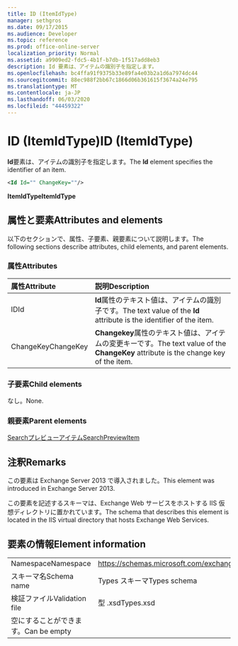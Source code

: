 ```yaml
---
title: ID (ItemIdType)
manager: sethgros
ms.date: 09/17/2015
ms.audience: Developer
ms.topic: reference
ms.prod: office-online-server
localization_priority: Normal
ms.assetid: a9909ed2-fdc5-4b1f-b7db-1f517add8eb3
description: Id 要素は、アイテムの識別子を指定します。
ms.openlocfilehash: bc4ffa91f9375b33e89fa4e03b2a1d6a7974dc44
ms.sourcegitcommit: 88ec988f2bb67c1866d06b361615f3674a24e795
ms.translationtype: MT
ms.contentlocale: ja-JP
ms.lasthandoff: 06/03/2020
ms.locfileid: "44459322"
---
```

# <a name="id-itemidtype"></a><span data-ttu-id="1053b-103">ID (ItemIdType)</span><span class="sxs-lookup"><span data-stu-id="1053b-103">ID (ItemIdType)</span></span>

<span data-ttu-id="1053b-104">**Id**要素は、アイテムの識別子を指定します。</span><span class="sxs-lookup"><span data-stu-id="1053b-104">The **Id** element specifies the identifier of an item.</span></span> 
  
```XML
<Id Id="" ChangeKey=""/>
```

 <span data-ttu-id="1053b-105">**ItemIdType**</span><span class="sxs-lookup"><span data-stu-id="1053b-105">**ItemIdType**</span></span>
## <a name="attributes-and-elements"></a><span data-ttu-id="1053b-106">属性と要素</span><span class="sxs-lookup"><span data-stu-id="1053b-106">Attributes and elements</span></span>

<span data-ttu-id="1053b-107">以下のセクションで、属性、子要素、親要素について説明します。</span><span class="sxs-lookup"><span data-stu-id="1053b-107">The following sections describe attributes, child elements, and parent elements.</span></span>
  
### <a name="attributes"></a><span data-ttu-id="1053b-108">属性</span><span class="sxs-lookup"><span data-stu-id="1053b-108">Attributes</span></span>

|<span data-ttu-id="1053b-109">**属性**</span><span class="sxs-lookup"><span data-stu-id="1053b-109">**Attribute**</span></span>|<span data-ttu-id="1053b-110">**説明**</span><span class="sxs-lookup"><span data-stu-id="1053b-110">**Description**</span></span>|
|:-----|:-----|
|<span data-ttu-id="1053b-111">ID</span><span class="sxs-lookup"><span data-stu-id="1053b-111">Id</span></span>  <br/> |<span data-ttu-id="1053b-112">**Id**属性のテキスト値は、アイテムの識別子です。</span><span class="sxs-lookup"><span data-stu-id="1053b-112">The text value of the **Id** attribute is the identifier of the item.</span></span>  <br/> |
|<span data-ttu-id="1053b-113">ChangeKey</span><span class="sxs-lookup"><span data-stu-id="1053b-113">ChangeKey</span></span>  <br/> |<span data-ttu-id="1053b-114">**Changekey**属性のテキスト値は、アイテムの変更キーです。</span><span class="sxs-lookup"><span data-stu-id="1053b-114">The text value of the **ChangeKey** attribute is the change key of the item.</span></span>  <br/> |
   
### <a name="child-elements"></a><span data-ttu-id="1053b-115">子要素</span><span class="sxs-lookup"><span data-stu-id="1053b-115">Child elements</span></span>

<span data-ttu-id="1053b-116">なし。</span><span class="sxs-lookup"><span data-stu-id="1053b-116">None.</span></span>
  
### <a name="parent-elements"></a><span data-ttu-id="1053b-117">親要素</span><span class="sxs-lookup"><span data-stu-id="1053b-117">Parent elements</span></span>

[<span data-ttu-id="1053b-118">Searchプレビューアイテム</span><span class="sxs-lookup"><span data-stu-id="1053b-118">SearchPreviewItem</span></span>](searchpreviewitem.md)
  
## <a name="remarks"></a><span data-ttu-id="1053b-119">注釈</span><span class="sxs-lookup"><span data-stu-id="1053b-119">Remarks</span></span>

<span data-ttu-id="1053b-120">この要素は Exchange Server 2013 で導入されました。</span><span class="sxs-lookup"><span data-stu-id="1053b-120">This element was introduced in Exchange Server 2013.</span></span>
  
<span data-ttu-id="1053b-121">この要素を記述するスキーマは、Exchange Web サービスをホストする IIS 仮想ディレクトリに置かれています。</span><span class="sxs-lookup"><span data-stu-id="1053b-121">The schema that describes this element is located in the IIS virtual directory that hosts Exchange Web Services.</span></span>
  
## <a name="element-information"></a><span data-ttu-id="1053b-122">要素の情報</span><span class="sxs-lookup"><span data-stu-id="1053b-122">Element information</span></span>

|||
|:-----|:-----|
|<span data-ttu-id="1053b-123">Namespace</span><span class="sxs-lookup"><span data-stu-id="1053b-123">Namespace</span></span>  <br/> |https://schemas.microsoft.com/exchange/services/2006/types  <br/> |
|<span data-ttu-id="1053b-124">スキーマ名</span><span class="sxs-lookup"><span data-stu-id="1053b-124">Schema name</span></span>  <br/> |<span data-ttu-id="1053b-125">Types スキーマ</span><span class="sxs-lookup"><span data-stu-id="1053b-125">Types schema</span></span>  <br/> |
|<span data-ttu-id="1053b-126">検証ファイル</span><span class="sxs-lookup"><span data-stu-id="1053b-126">Validation file</span></span>  <br/> |<span data-ttu-id="1053b-127">型 .xsd</span><span class="sxs-lookup"><span data-stu-id="1053b-127">Types.xsd</span></span>  <br/> |
|<span data-ttu-id="1053b-128">空にすることができます。</span><span class="sxs-lookup"><span data-stu-id="1053b-128">Can be empty</span></span>  <br/> ||
   

